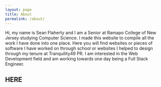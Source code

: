 ```yaml
---
layout: page
title: About
permalink: /about/
---
```


Hi, my name is Sean Flaherty and I am a Senior at Ramapo College of New Jersey studying Computer Science. I made this website to compile all the work I have done into one place. Here you will find websites or pieces of software I have worked on through school or websites I helped to design through my tenure at Tranquility49 PR. I am interested in the Web Development field and am working towards one day being a Full Stack Engineer. 




<div class="new class">
  <h2>HERE</h2>
  </div>
